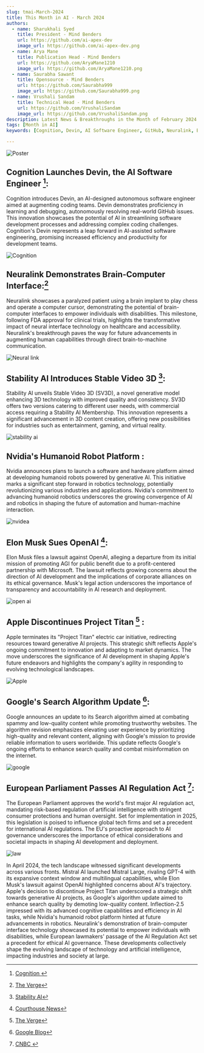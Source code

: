 ```yaml
---
slug: tmai-March-2024
title: This Month in AI - March 2024
authors:
  - name: Sharukhali Syed
    title: President - Mind Benders
    url: https://github.com/ai-apex-dev
    image_url: https://github.com/ai-apex-dev.png 
  - name: Arya Mane
    title: Publication Head - Mind Benders
    url: https://github.com/AryaMane1210
    image_url: https://github.com/AryaMane1210.png
  - name: Saurabha Sawant
    title: Opensource - Mind Benders
    url: https://github.com/Saurabha999
    image_url: https://github.com/Saurabha999.png
  - name: Vrushali Sandam
    title: Technical Head - Mind Benders
    url: https://github.com/VrushaliSandam
    image_url: https://github.com/VrushaliSandam.png
description: Latest News & Breakthroughs in the Month of February 2024 in AI.
tags: [Month in AI]
keywords: [Cognition, Devin, AI Software Engineer, GitHub, Neuralink, Brain-Computer Interface, FDA approval, Clinical trials, Healthcare, Accessibility, Stability AI, Stable Video 3D, Generative model, Entertainment, Gaming, Virtual reality, Nvidia, Humanoid robot platform, Robotics, Automation, Human-machine interaction, Elon Musk, Lawsuit, OpenAI, AGI, Microsoft, Apple, Project Titan, Electric car, Generative AI, Google, Search algorithm update, Spammy content, Low-quality content, Trustworthy websites, European Parliament, AI Regulation Act, Regulation, Ethics, Societal impacts, Mistral AI, Mistral Large, GPT-4, Multilingual capabilities, Inflection-2.5]

---
```


![Poster](Poster.png)


## Cognition Launches Devin, the AI Software Engineer [^1]:
 Cognition introduces Devin, an AI-designed autonomous software engineer aimed at augmenting coding teams. Devin demonstrates proficiency in learning and debugging, autonomously resolving real-world GitHub issues. This innovation showcases the potential of AI in streamlining software development processes and addressing complex coding challenges. Cognition's Devin represents a leap forward in AI-assisted software engineering, promising increased efficiency and productivity for development teams. 


![Cognition](cognition.png)


## Neuralink Demonstrates Brain-Computer Interface:[^2]
 Neuralink showcases a paralyzed patient using a brain implant to play chess and operate a computer cursor, demonstrating the potential of brain-computer interfaces to empower individuals with disabilities. This milestone, following FDA approval for clinical trials, highlights the transformative impact of neural interface technology on healthcare and accessibility. Neuralink's breakthrough paves the way for future advancements in augmenting human capabilities through direct brain-to-machine communication.

![Neural link](neural_link.png)

## Stability AI Introduces Stable Video 3D [^3]:
 Stability AI unveils Stable Video 3D (SV3D), a novel generative model enhancing 3D technology with improved quality and consistency. SV3D offers two versions catering to different user needs, with commercial access requiring a Stability AI Membership. This innovation represents a significant advancement in 3D content creation, offering new possibilities for industries such as entertainment, gaming, and virtual reality.

 ![stability ai](stability_ai.jpg)

## Nvidia's Humanoid Robot Platform :
 Nvidia announces plans to launch a software and hardware platform aimed at developing humanoid robots powered by generative AI. This initiative marks a significant step forward in robotics technology, potentially revolutionizing various industries and applications. Nvidia's commitment to advancing humanoid robotics underscores the growing convergence of AI and robotics in shaping the future of automation and human-machine interaction.

![nvidea](nvidea.png)

## Elon Musk Sues OpenAI [^5]: 

Elon Musk files a lawsuit against OpenAI, alleging a departure from its initial mission of promoting AGI for public benefit due to a profit-centered partnership with Microsoft. The lawsuit reflects growing concerns about the direction of AI development and the implications of corporate alliances on its ethical governance. Musk's legal action underscores the importance of transparency and accountability in AI research and deployment.

![open ai](open_ai.png)


## Apple Discontinues Project Titan [^6] :
 Apple terminates its "Project Titan" electric car initiative, redirecting resources toward generative AI projects. This strategic shift reflects Apple's ongoing commitment to innovation and adapting to market dynamics. The move underscores the significance of AI development in shaping Apple's future endeavors and highlights the company's agility in responding to evolving technological landscapes.

![Apple](apple.jpg)


## Google's Search Algorithm Update [^7]:
 Google announces an update to its Search algorithm aimed at combating spammy and low-quality content while promoting trustworthy websites. The algorithm revision emphasizes elevating user experience by prioritizing high-quality and relevant content, aligning with Google's mission to provide reliable information to users worldwide. This update reflects Google's ongoing efforts to enhance search quality and combat misinformation on the internet.

![google](google.jpg)


## European Parliament Passes AI Regulation Act [^8]:
 The European Parliament approves the world's first major AI regulation act, mandating risk-based regulation of artificial intelligence with stringent consumer protections and human oversight. Set for implementation in 2025, this legislation is poised to influence global tech firms and set a precedent for international AI regulations. The EU's proactive approach to AI governance underscores the importance of ethical considerations and societal impacts in shaping AI development and deployment. 

![law](law.jpg)


In April 2024, the tech landscape witnessed significant developments across various fronts. Mistral AI launched Mistral Large, rivaling GPT-4 with its expansive context window and multilingual capabilities, while Elon Musk's lawsuit against OpenAI highlighted concerns about AI's trajectory. Apple's decision to discontinue Project Titan underscored a strategic shift towards generative AI projects, as Google's algorithm update aimed to enhance search quality by demoting low-quality content. Inflection-2.5 impressed with its advanced cognitive capabilities and efficiency in AI tasks, while Nvidia's humanoid robot platform hinted at future advancements in robotics. Neuralink's demonstration of brain-computer interface technology showcased its potential to empower individuals with disabilities, while European lawmakers' passage of the AI Regulation Act set a precedent for ethical AI governance. These developments collectively shape the evolving landscape of technology and artificial intelligence, impacting industries and society at large.


[^1]:[Cognition ](https://www.cognition-labs.com/introducing-devin)



[^2]:[The Verge](https://www.theverge.com/2024/3/21/24107499neuralink-human-trial-chess-video-brain-computer-interface)

[^3]:[Stability AI](https://stability.ai/news/introducing-stable-video-3d)

[^5]:[Courthouse News](https://www.courthousenews.com/elon-musk-sues-openai-over-ai-threat/)

[^6]:[The Verge](https://www.theverge.com/2024/2/27/24084907/apple-electric-car-project-titan-shuts-down)

[^7]:[Google Blog](https://blog.google/products/search/google-search-update-march-2024/)

[^8]:[CNBC ](https://www.cnbc.com/2024/03/13/european-lawmakers-endorse-worlds-first-major-act-to-regulate-ai.html)

